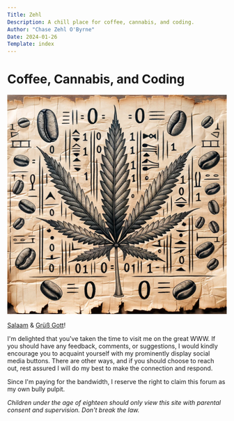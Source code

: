 ```yaml
---
Title: Zehl
Description: A chill place for coffee, cannabis, and coding.
Author: "Chase Zehl O'Byrne"
Date: 2024-01-26
Template: index
---
```


# Coffee, Cannabis, and Coding
![Coffee, Cannabis, Coding](/assets/papyrus.webp#right)

[Salaam](https://en.wikipedia.org/wiki/As-salamu_alaykum) & [Grüß Gott](https://en.wikipedia.org/wiki/Gr%C3%BC%C3%9F_Gott)!

I'm delighted that you've taken the time to visit me on the great WWW. If you should have any feedback, comments, or suggestions,
I would kindly encourage you to acquaint yourself with my prominently display social media buttons. There are other ways, and
if you should choose to reach out, rest assured I will do my best to make the connection and respond.

Since I'm paying for the bandwidth, I reserve the right to claim this forum as my own bully pulpit.

*Children under the age of eighteen should only view this site with parental consent and supervision. Don't break the law.*

